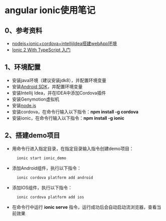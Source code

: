 angular ionic使用笔记
===================================

0、参考资料
-----------------------------------

* [nodejs+ionic+cordova+intellijIdea搭建webApp环境](http://blog.csdn.net/btshjhewei/article/details/51068262)
* [Ionic 2 With TypeScript 入门](https://yanxiaodi.gitbooks.io/ionic2-guide/content/)

1、环境配置
-----------------------------------

* 安装java环境（建议安装jdk8），并配置环境变量
* 安装[Android SDK](http://www.androiddevtools.cn/)，并配置环境变量
* 安装Intellij Idea，并在IDEA中添加Cordova插件
* 安装Genymotion虚拟机
* 安装[node.js](https://nodejs.org/en/)
* 安装cordova，在命令行输入以下指令：**npm install -g cordova**
* 安装ionic，在命令行输入以下指令：**npm install -g ionic**

2、搭建demo项目
-----------------------------------

* 用命令行进入指定目录，在指定目录输入指令创建demo项目：

 		ionic start ionic_demo

* 添加Android组件，执行以下指令：

		ionic cordova platform add android

* 添加IOS组件，执行以下指令：

		ionic cordova platform add ios

* 在命令行中运行 **ionic serve** 指令，运行成功后会自动启动流浏览器，查看当前效果

